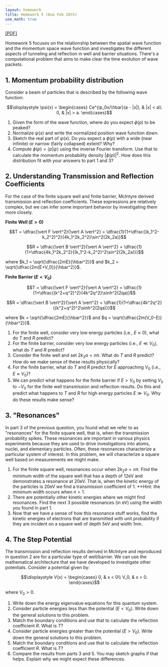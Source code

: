 ```yaml
---
layout: homework
title: Homework 5 (Due Feb 26th)
use_math: true
---
```


[[PDF]](./homework5.pdf)

Homework 5 focuses on the relationship between the spatial wave function and the momentum space wave function and investigates the different aspects of tunneling and reflection in well and barrier situations. There's a computational problem that aims to make clear the time evolution of wave packets.

## 1. Momentum probability distribution

Consider a beam of particles that is described by the following wave function:

$$\displaystyle \psi(x) = \begin{cases}
  Ce^{ip_0x/\hbar}(a - |x|), & |x| < a\\
  0, & |x| > a.
 \end{cases}$$

1. Given the form of the wave function, where do you expect $\phi(p)$ to be peaked?
2. Normalize $\psi(x)$ and write the normalized position wave function down.
3. Sketch the real part of $\psi(x)$. Do you expect a $\phi(p)$ with a wide (near infinite) or narrow (fairly collapsed) extent? Why?
4. Compute $\phi(p) = \langle p \vert \psi \rangle$ using the inverse Fourier transform. Use that to calculate the momentum probability density $\vert\phi(p)\vert^2$. How does this distribution fit with your answers to part 1 and 3?


## 2. Understanding Transmission and Reflection Coefficients

For the case of the finite square well and finite barrier, McIntyre derived transmission and reflection coefficients. These expressions are relatively complex, but we can infer some important behavior by investigating them more closely.

**Finite Well ($E > 0$)**

$$T = \dfrac{\vert F \vert^2}{\vert A \vert^2} = \dfrac{1}{1+\dfrac{(k_1^2-k_2^2)^2}{4k_1^2k_2^2}\sin^2(2k_2a)}$$

$$R = \dfrac{\vert B \vert^2}{\vert A \vert^2} = \dfrac{1}{1+\dfrac{4k_1^2k_2^2}{(k_1^2-k_2^2)^2\sin^2(2k_2a)}}$$

where $k_1 = \sqrt{\dfrac{2mE}{\hbar^2}}$ and $k_2 = \sqrt{\dfrac{2m(E+V_0)}{\hbar^2}}$.

**Finite Barrier ($E < V_0$)**

$$T = \dfrac{\vert F \vert^2}{\vert A \vert^2} = \dfrac{1}{1+\dfrac{(k^2+q^2)^2}{4k^2q^2}\sinh^2(2qa)}$$

$$R = \dfrac{\vert B \vert^2}{\vert A \vert^2} = \dfrac{1}{1+\dfrac{4k^2q^2}{(k^2+q^2)^2\sinh^2(2qa)}}$$

where $k = \sqrt{\dfrac{2mE}{\hbar^2}}$ and $q = \sqrt{\dfrac{2m(V_0-E)}{\hbar^2}}$.

1. For the finite well, consider very low energy particles (i.e., $E \approx 0$), what do $T$ and $R$ predict?
2. For the finite barrier, consider very low energy particles (i.e., $E \ll V_0$), what do $T$ and $R$ predict? 
3. Consider the finite well and set $2k_2a = n\pi$. What do $T$ and $R$ predict? How do we make sense of these results physically?
4. For the finite barrier, what do $T$ and $R$ predict for $E$ approaching $V_0$ (i.e., $E \approx V_0$)?
5. We can predict what happens for the finite barrier if $E>V_0$ by setting $V_0$ to $-V_0$ for the finite well transmission and reflection results. Do this and predict what happens to $T$ and $R$ for high energy particles $E \gg V_0$. Why do these results make sense?

## 3. "Resonances"

In part 3 of the previous question, you found what we refer to as "resonances" for the finite square well, that is, when the transmission probability spikes. These resonances are important in various physics experiments because they are used to drive investigations into atoms, nuclei, and elementary particles. Often, these resonances characterize a particular system of interest. In this problem, we will characterize a square well based on measurements we might make.

1. For the finite square well, resonances occur when $2k_2a = n\pi$. Find the minimum width of the square well that has a depth of 12eV and demonstrates a resonance at 20eV. That is, when the kinetic energy of the particles is 20eV we find a transmission coefficient of 1. **Hint: the minimum width occurs when $n=1$.
2. There are potentially other kinetic energies where we might find resonances. Find the next 3 possible resonances (in eV) using the width you found in part 1.
3. Now that we have a sense of how this resonance stuff works, find the kinetic energies of electrons that are transmitted with unit probability if they are incident on a square well of depth 5eV and width 1nm.

## 4. The Step Potential

The transmission and reflection results derived in McIntyre and reproduced in question 2 are for a particular type of well/barrier. We can use the mathematical architecture that we have developed to investigate other potentials. Consider a potential given by:

$$\displaystyle V(x) = \begin{cases}
  0, & x < 0\\
  V_0, & x > 0.
 \end{cases}$$

where $V_0 > 0$.

1. Write down the energy eigenvalue equations for this quantum system.
2. Consider particle energies less than the potential ($E<V_0$). Write down the general solutions to this problem.
3. Match the boundary conditions and use that to calculate the reflection coefficient $R$. What is $T$?
4. Consider particle energies greater than the potential ($E>V_0$). Write down the general solutions to this problem.
5. Match the boundary conditions and use that to calculate the reflection coefficient $R$. What is $T$?
6. Compare the results from parts 3 and 5. You may sketch graphs if that helps. Explain why we might expect these differences.
